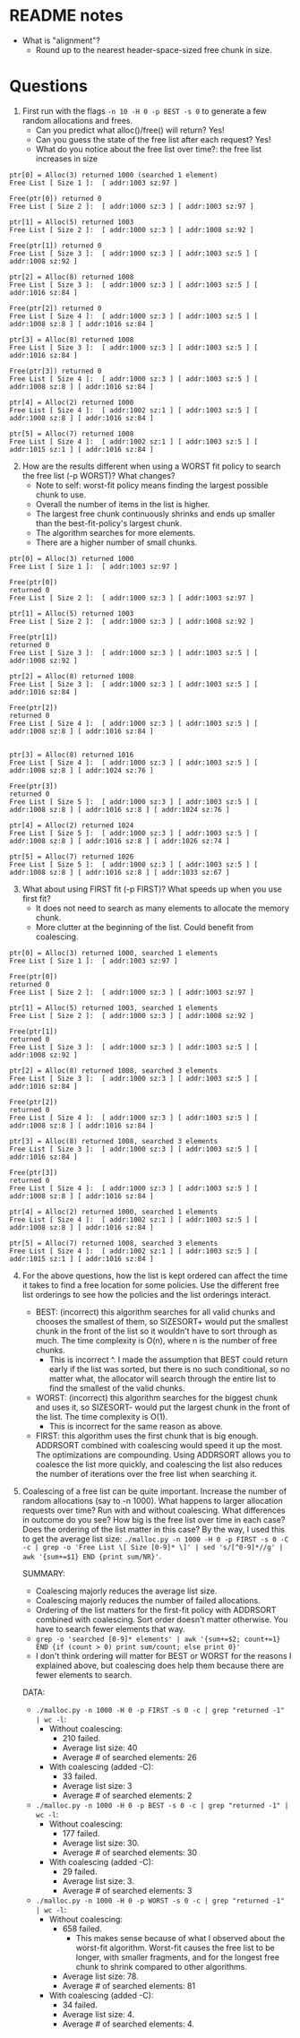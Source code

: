 # README notes

- What is "alignment"?
  - Round up to the nearest header-space-sized free chunk in size.

# Questions

1. First run with the flags `-n 10 -H 0 -p BEST -s 0` to generate a few random allocations and frees.
   - Can you predict what alloc()/free() will return? Yes!
   - Can you guess the state of the free list after each request? Yes!
   - What do you notice about the free list over time?: the free list increases in size

```
ptr[0] = Alloc(3) returned 1000 (searched 1 element)
Free List [ Size 1 ]:  [ addr:1003 sz:97 ]

Free(ptr[0]) returned 0
Free List [ Size 2 ]:  [ addr:1000 sz:3 ] [ addr:1003 sz:97 ]

ptr[1] = Alloc(5) returned 1003
Free List [ Size 2 ]:  [ addr:1000 sz:3 ] [ addr:1008 sz:92 ]

Free(ptr[1]) returned 0
Free List [ Size 3 ]:  [ addr:1000 sz:3 ] [ addr:1003 sz:5 ] [ addr:1008 sz:92 ]

ptr[2] = Alloc(8) returned 1008
Free List [ Size 3 ]:  [ addr:1000 sz:3 ] [ addr:1003 sz:5 ] [ addr:1016 sz:84 ]

Free(ptr[2]) returned 0
Free List [ Size 4 ]:  [ addr:1000 sz:3 ] [ addr:1003 sz:5 ] [ addr:1008 sz:8 ] [ addr:1016 sz:84 ]

ptr[3] = Alloc(8) returned 1008
Free List [ Size 3 ]:  [ addr:1000 sz:3 ] [ addr:1003 sz:5 ] [ addr:1016 sz:84 ]

Free(ptr[3]) returned 0
Free List [ Size 4 ]:  [ addr:1000 sz:3 ] [ addr:1003 sz:5 ] [ addr:1008 sz:8 ] [ addr:1016 sz:84 ]

ptr[4] = Alloc(2) returned 1000
Free List [ Size 4 ]:  [ addr:1002 sz:1 ] [ addr:1003 sz:5 ] [ addr:1008 sz:8 ] [ addr:1016 sz:84 ]

ptr[5] = Alloc(7) returned 1008
Free List [ Size 4 ]:  [ addr:1002 sz:1 ] [ addr:1003 sz:5 ] [ addr:1015 sz:1 ] [ addr:1016 sz:84 ]
```

2. How are the results different when using a WORST fit policy to search the free list (-p WORST)? What changes?
   - Note to self: worst-fit policy means finding the largest possible chunk to use.
   - Overall the number of items in the list is higher.
   - The largest free chunk continuously shrinks and ends up smaller than the best-fit-policy's largest chunk.
   - The algorithm searches for more elements.
   - There are a higher number of small chunks.

```
ptr[0] = Alloc(3) returned 1000
Free List [ Size 1 ]:  [ addr:1003 sz:97 ]

Free(ptr[0])
returned 0
Free List [ Size 2 ]:  [ addr:1000 sz:3 ] [ addr:1003 sz:97 ]

ptr[1] = Alloc(5) returned 1003
Free List [ Size 2 ]:  [ addr:1000 sz:3 ] [ addr:1008 sz:92 ]

Free(ptr[1])
returned 0
Free List [ Size 3 ]:  [ addr:1000 sz:3 ] [ addr:1003 sz:5 ] [ addr:1008 sz:92 ]

ptr[2] = Alloc(8) returned 1008
Free List [ Size 3 ]:  [ addr:1000 sz:3 ] [ addr:1003 sz:5 ] [ addr:1016 sz:84 ]

Free(ptr[2])
returned 0
Free List [ Size 4 ]:  [ addr:1000 sz:3 ] [ addr:1003 sz:5 ] [ addr:1008 sz:8 ] [ addr:1016 sz:84 ]


ptr[3] = Alloc(8) returned 1016
Free List [ Size 4 ]:  [ addr:1000 sz:3 ] [ addr:1003 sz:5 ] [ addr:1008 sz:8 ] [ addr:1024 sz:76 ]

Free(ptr[3])
returned 0
Free List [ Size 5 ]:  [ addr:1000 sz:3 ] [ addr:1003 sz:5 ] [ addr:1008 sz:8 ] [ addr:1016 sz:8 ] [ addr:1024 sz:76 ]

ptr[4] = Alloc(2) returned 1024
Free List [ Size 5 ]:  [ addr:1000 sz:3 ] [ addr:1003 sz:5 ] [ addr:1008 sz:8 ] [ addr:1016 sz:8 ] [ addr:1026 sz:74 ]

ptr[5] = Alloc(7) returned 1026
Free List [ Size 5 ]:  [ addr:1000 sz:3 ] [ addr:1003 sz:5 ] [ addr:1008 sz:8 ] [ addr:1016 sz:8 ] [ addr:1033 sz:67 ]

```

3. What about using FIRST fit (-p FIRST)? What speeds up when you use first fit?
   - It does not need to search as many elements to allocate the memory chunk.
   - More clutter at the beginning of the list. Could benefit from coalescing.

```
ptr[0] = Alloc(3) returned 1000, searched 1 elements
Free List [ Size 1 ]:  [ addr:1003 sz:97 ]

Free(ptr[0])
returned 0
Free List [ Size 2 ]:  [ addr:1000 sz:3 ] [ addr:1003 sz:97 ]

ptr[1] = Alloc(5) returned 1003, searched 1 elements
Free List [ Size 2 ]:  [ addr:1000 sz:3 ] [ addr:1008 sz:92 ]

Free(ptr[1])
returned 0
Free List [ Size 3 ]:  [ addr:1000 sz:3 ] [ addr:1003 sz:5 ] [ addr:1008 sz:92 ]

ptr[2] = Alloc(8) returned 1008, searched 3 elements
Free List [ Size 3 ]:  [ addr:1000 sz:3 ] [ addr:1003 sz:5 ] [ addr:1016 sz:84 ]

Free(ptr[2])
returned 0
Free List [ Size 4 ]:  [ addr:1000 sz:3 ] [ addr:1003 sz:5 ] [ addr:1008 sz:8 ] [ addr:1016 sz:84 ]

ptr[3] = Alloc(8) returned 1008, searched 3 elements
Free List [ Size 3 ]:  [ addr:1000 sz:3 ] [ addr:1003 sz:5 ] [ addr:1016 sz:84 ]

Free(ptr[3])
returned 0
Free List [ Size 4 ]:  [ addr:1000 sz:3 ] [ addr:1003 sz:5 ] [ addr:1008 sz:8 ] [ addr:1016 sz:84 ]

ptr[4] = Alloc(2) returned 1000, searched 1 elements
Free List [ Size 4 ]:  [ addr:1002 sz:1 ] [ addr:1003 sz:5 ] [ addr:1008 sz:8 ] [ addr:1016 sz:84 ]

ptr[5] = Alloc(7) returned 1008, searched 3 elements
Free List [ Size 4 ]:  [ addr:1002 sz:1 ] [ addr:1003 sz:5 ] [ addr:1015 sz:1 ] [ addr:1016 sz:84 ]

```

4. For the above questions, how the list is kept ordered can affect the time it takes to find a free location for some policies. Use the different free list orderings to see how the policies and the list orderings interact.

   - BEST: (incorrect) this algorithm searches for all valid chunks and chooses the smallest of them, so SIZESORT+ would put the smallest chunk in the front of the list so it wouldn't have to sort through as much. The time complexity is O(n), where n is the number of free chunks.
     - This is incorrect ^. I made the assumption that BEST could return early if the list was sorted, but there is no such conditional, so no matter what, the allocator will search through the entire list to find the smallest of the valid chunks.
   - WORST: (incorrect) this algorithm searches for the biggest chunk and uses it, so SIZESORT- would put the largest chunk in the front of the list. The time complexity is O(1).
     - This is incorrect for the same reason as above.
   - FIRST: this algorithm uses the first chunk that is big enough. ADDRSORT combined with coalescing would speed it up the most. The optimizations are compounding. Using ADDRSORT allows you to coalesce the list more quickly, and coalescing the list also reduces the number of iterations over the free list when searching it.

5. Coalescing of a free list can be quite important. Increase the number of random allocations (say to -n 1000). What happens to larger allocation requests over time? Run with and without coalescing. What differences in outcome do you see? How big is the free list over time in each case? Does the ordering of the list matter in this case? By the way, I used this to get the average list size: `./malloc.py -n 1000 -H 0 -p FIRST -s 0 -C -c | grep -o 'Free List \[ Size [0-9]* \]' | sed 's/[^0-9]*//g' | awk '{sum+=$1} END {print sum/NR}'`.

   SUMMARY:

   - Coalescing majorly reduces the average list size.
   - Coalescing majorly reduces the number of failed allocations.
   - Ordering of the list matters for the first-fit policy with ADDRSORT combined with coalescing. Sort order doesn't matter otherwise. You have to search fewer elements that way.
   - `grep -o 'searched [0-9]* elements' | awk '{sum+=$2; count+=1} END {if (count > 0) print sum/count; else print 0}'`
   - I don't think ordering will matter for BEST or WORST for the reasons I explained above, but coalescing does help them because there are fewer elements to search.

   DATA:

   - `./malloc.py -n 1000 -H 0 -p FIRST -s 0 -c | grep "returned -1" | wc -l`:
     - Without coalescing:
       - 210 failed.
       - Average list size: 40
       - Average # of searched elements: 26
     - With coalescing (added -C):
       - 33 failed.
       - Average list size: 3
       - Average # of searched elements: 2
   - `./malloc.py -n 1000 -H 0 -p BEST -s 0 -c | grep "returned -1" | wc -l`:
     - Without coalescing:
       - 177 failed.
       - Average list size: 30.
       - Average # of searched elements: 30
     - With coalescing (added -C):
       - 29 failed.
       - Average list size: 3.
       - Average # of searched elements: 3
   - `./malloc.py -n 1000 -H 0 -p WORST -s 0 -c | grep "returned -1" | wc -l`:
     - Without coalescing:
       - 658 failed.
         - This makes sense because of what I observed about the worst-fit algorithm. Worst-fit causes the free list to be longer, with smaller fragments, and for the longest free chunk to shrink compared to other algorithms.
       - Average list size: 78.
       - Average # of searched elements: 81
     - With coalescing (added -C):
       - 34 failed.
       - Average list size: 4.
       - Average # of searched elements: 4.

